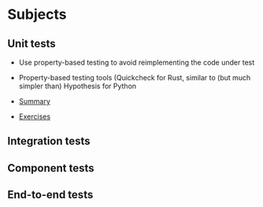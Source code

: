 # Subjects

## Unit tests
- Use property-based testing to avoid reimplementing the code under test
- Property-based testing tools (Quickcheck for Rust, similar to (but much simpler than) Hypothesis for Python

- [Summary](sessions.md)
- [Exercises](exercises.md)

## Integration tests

## Component tests

## End-to-end tests
